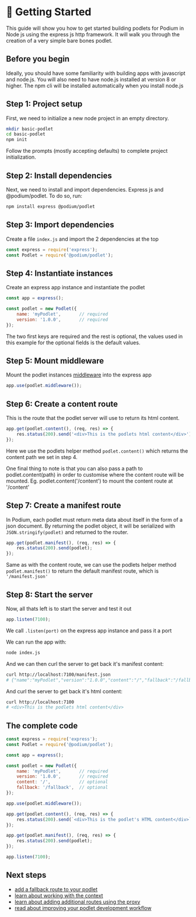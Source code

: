 # 🚀 Getting Started

This guide will show you how to get started building podlets for Podium in Node
js using the express js http framework. It will walk you through the creation of
a very simple bare bones podlet.

## Before you begin

Ideally, you should have some familiarity with building apps with javascript and
node.js. You will also need to have node.js installed at version 8 or higher.
The npm cli will be installed automatically when you install
node.js

## Step 1: Project setup

First, we need to initialize a new node project in an empty directory.

```bash
mkdir basic-podlet
cd basic-podlet
npm init
```

Follow the prompts (mostly accepting defaults) to complete project
initialization.

## Step 2: Install dependencies

Next, we need to install and import dependencies. Express js and
@podium/podlet. To do so, run:

```bash
npm install express @podium/podlet
```

## Step 3: Import dependencies

Create a file `index.js` and import the 2 dependencies at the top

```js
const express = require('express');
const Podlet = require('@podium/podlet');
```

## Step 4: Instantiate instances

Create an express app instance and instantiate the podlet

```js
const app = express();

const podlet = new Podlet({
    name: 'myPodlet',       // required
    version: '1.0.0',       // required
});
```
The two first keys are required and the rest is optional, the values used in this example for the optional fields is the default values.  

## Step 5: Mount middleware

Mount the podlet instances [middleware](https://medium.com/@agoiabeladeyemi/a-simple-explanation-of-express-middleware-c68ea839f498) into the express app

```js
app.use(podlet.middleware());
```

## Step 6: Create a content route

This is the route that the podlet server will use to return its html content.

```js
app.get(podlet.content(), (req, res) => {
    res.status(200).send('<div>This is the podlets html content</div>');
});
```

Here we use the podlets helper method `podlet.content()` which returns the content path we set in step 4. 

One final thing to note is that you can also pass a path to podlet.content(path) in order to customise where the content route will be mounted. Eg. podlet.content('/content') to mount the content route at '/content'


## Step 7: Create a manifest route

In Podium, each podlet must return meta data about itself in the form of a json document. By returning the podlet object, it will be serialized with `JSON.stringify(podlet)` and
returned to the router.

```js
app.get(podlet.manifest(), (req, res) => {
    res.status(200).send(podlet);
});
```

Same as with the content route, we can use the podlets helper method `podlet.manifest()` to return the default manifest route, which is `'/manifest.json'` 

## Step 8: Start the server

Now, all thats left is to start the server and test it out

```js
app.listen(7100);
```

We call `.listen(port)` on the express app instance and pass it a port

We can run the app with:

```bash
node index.js
```

And we can then curl the server to get back it's manifest content:

```bash
curl http://localhost:7100/manifest.json
# {"name":"myPodlet","version":"1.0.0","content":"/","fallback":"/fallback","assets":{"js":"","css":""},"proxy":{}}
```

And curl the server to get back it's html content:

```bash
curl http://localhost:7100
# <div>This is the podlets html content</div>
```

## The complete code

```js
const express = require('express');
const Podlet = require('@podium/podlet');

const app = express();

const podlet = new Podlet({
    name: 'myPodlet',       // required
    version: '1.0.0',       // required
    content: '/',           // optional
    fallback: '/fallback',  // optional
});

app.use(podlet.middleware());

app.get(podlet.content(), (req, res) => {
    res.status(200).send(`<div>This is the podlet's HTML content</div>`);
});

app.get(podlet.manifest(), (req, res) => {
    res.status(200).send(podlet);
});

app.listen(7100);
```

## Next steps

-   [add a fallback route to your podlet](/Podium/docs/podlets/fallbacks.html)
-   [learn about working with the context](/Podium/docs/podlets/context.html)
-   [learn about adding additional routes using the proxy](/Podium/docs/podlets/proxying.html)
-   [read about improving your podlet development workflow](/Podium/docs/podlets/local_development.html)
